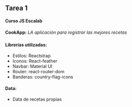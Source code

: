 ## Tarea 1
#### Curso JS Escalab
####
**CookApp:**
*LA aplicación para registrar las mejores recetas*
###
#### Librerías utilizadas:
* Estilos: Reactstrap
* Iconos: React-feather
* Navbar: Material UI
* Router: react-router-dom
* Banderas: country-flag-icons

#### Data:
* Data de recetas propias
